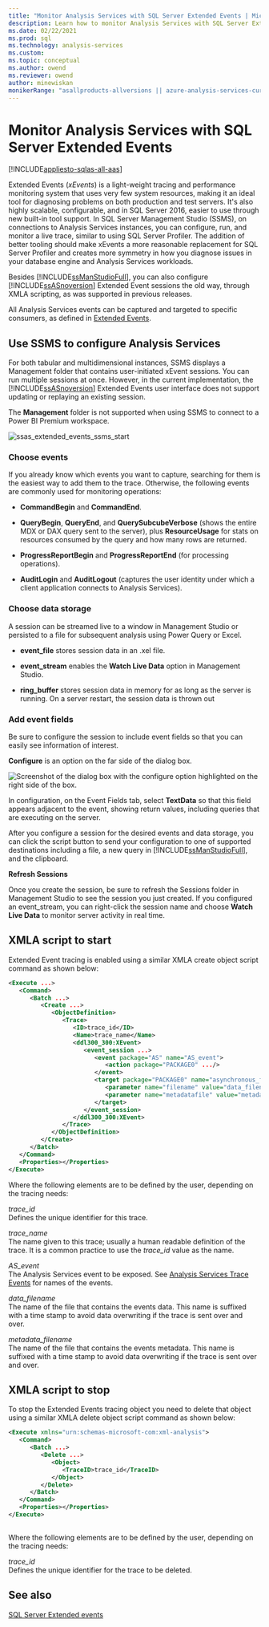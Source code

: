 ```yaml
---
title: "Monitor Analysis Services with SQL Server Extended Events | Microsoft Docs"
description: Learn how to monitor Analysis Services with SQL Server Extended Events, a tracing and performance monitoring system that uses very few system resources.
ms.date: 02/22/2021
ms.prod: sql
ms.technology: analysis-services
ms.custom:
ms.topic: conceptual
ms.author: owend
ms.reviewer: owend
author: minewiskan
monikerRange: "asallproducts-allversions || azure-analysis-services-current || >= sql-analysis-services-2016"
---
```


# Monitor Analysis Services with SQL Server Extended Events

[!INCLUDE[appliesto-sqlas-all-aas](../includes/appliesto-sqlas-all-aas.md)]

  Extended Events (*xEvents*) is a light-weight tracing and performance monitoring system that uses very few system resources, making it an ideal tool for diagnosing problems on both production and test servers. It's also highly scalable, configurable, and in SQL Server 2016, easier to use through new built-in tool support. In SQL Server Management Studio (SSMS), on connections to Analysis Services instances, you can configure, run, and monitor a live trace, similar to using SQL Server Profiler. The addition of better tooling should make xEvents a more reasonable replacement for SQL Server Profiler and creates more symmetry in how you diagnose issues in your database engine and Analysis Services workloads.  
  
 Besides [!INCLUDE[ssManStudioFull](../includes/ssmanstudiofull-md.md)], you can also configure  [!INCLUDE[ssASnoversion](../includes/ssasnoversion-md.md)] Extended Event sessions the old way,  through XMLA scripting, as was supported in previous releases.  
  
 All Analysis Services events can be captured and targeted to specific consumers, as defined in [Extended Events](/sql/relational-databases/extended-events/extended-events).  
  
## Use SSMS to configure Analysis Services

 For both tabular and multidimensional instances, SSMS displays a  Management folder that contains user-initiated xEvent sessions. You can run multiple sessions at once. However, in the current implementation, the [!INCLUDE[ssASnoversion](../includes/ssasnoversion-md.md)] Extended Events user interface does not support updating or replaying an existing session.

The **Management** folder is not supported when using SSMS to connect to a Power BI Premium workspace.

 ![ssas_extended_events_ssms_start](../../analysis-services/instances/media/ssas-extended-events-ssms-start.png "ssas_extended_events_ssms_start")

### Choose events
  
 If you already know which events you want to capture, searching for them is the easiest way to add them to the trace. Otherwise, the following events are commonly used for monitoring operations:  
  
- **CommandBegin** and **CommandEnd**.  
  
- **QueryBegin**, **QueryEnd**, and **QuerySubcubeVerbose** (shows the entire MDX or DAX query sent to the server), plus **ResourceUsage** for stats on resources consumed by the query and how many rows are returned.  
  
- **ProgressReportBegin** and **ProgressReportEnd** (for processing operations).  
  
- **AuditLogin** and **AuditLogout** (captures the user identity under which a client application connects to Analysis Services).  
  
### Choose data storage
  
 A session can be streamed live to a window in Management Studio or persisted to a file for subsequent analysis using Power Query or Excel.  
  
- **event_file** stores session data in an .xel file.  
  
- **event_stream** enables the **Watch Live Data** option in Management Studio.  
  
- **ring_buffer** stores session data in memory for as long as the server is running. On a server restart, the session data is thrown out  
  
### Add event fields
  
 Be sure to configure the session to include event fields so that you can easily see information of interest.  
  
 **Configure** is an option on the far side of the dialog box.  
  
 ![Screenshot of the dialog box with the configure option highlighted on the right side of the box.](../../analysis-services/instances/media/ssas-xevents-configure.png "ssas-xevents-configure")  
  
 In configuration, on the Event Fields tab, select **TextData** so that this field appears adjacent to the event, showing return values, including queries that are executing on the server.  
  
 After you configure a session for the desired events and data storage, you can click the script button to send your configuration to one of supported destinations including a file, a new query in [!INCLUDE[ssManStudioFull](../includes/ssmanstudiofull-md.md)], and the clipboard.  
  
 **Refresh Sessions**
  
 Once you create the session, be sure to refresh the Sessions folder in Management Studio to see the session you just created. If you configured an event_stream, you can right-click the session name and choose **Watch Live Data** to monitor server activity in real time.  
  
## XMLA script to start

 Extended Event tracing is enabled using a similar XMLA create object script command as shown below:  
  
```xml
<Execute ...>  
   <Command>  
      <Batch ...>  
         <Create ...>  
            <ObjectDefinition>  
               <Trace>  
                  <ID>trace_id</ID>  
                  <Name>trace_name</Name>  
                  <ddl300_300:XEvent>  
                     <event_session ...>  
                        <event package="AS" name="AS_event">  
                           <action package="PACKAGE0" .../>  
                        </event>  
                        <target package="PACKAGE0" name="asynchronous_file_target">  
                           <parameter name="filename" value="data_filename.xel"/>  
                           <parameter name="metadatafile" value="metadata_filename.xem"/>  
                        </target>  
                     </event_session>  
                  </ddl300_300:XEvent>  
               </Trace>  
            </ObjectDefinition>  
         </Create>  
      </Batch>  
   </Command>  
   <Properties></Properties>  
</Execute>  

```  

 Where the following elements are to be defined by the user, depending on the tracing needs:  
  
 *trace_id*  
 Defines the unique identifier for this trace.  
  
 *trace_name*  
 The name given to this trace; usually a human readable definition of the trace. It is a common practice to use the *trace_id* value as the name.  
  
 *AS_event*  
 The Analysis Services event to be exposed. See [Analysis Services Trace Events](../trace-events/analysis-services-trace-events.md) for names of the events.  
  
 *data_filename*  
 The name of the file that contains the events data. This name is suffixed with a time stamp to avoid data overwriting if the trace is sent over and over.  
  
 *metadata_filename*  
 The name of the file that contains the events metadata. This name is suffixed with a time stamp to avoid data overwriting if the trace is sent over and over.  
  
## XMLA script to stop

 To stop the Extended Events tracing object you need to delete that object using a similar XMLA delete object script command as shown below:  
  
```xml
<Execute xmlns="urn:schemas-microsoft-com:xml-analysis">  
   <Command>  
      <Batch ...>  
         <Delete ...>  
            <Object>  
               <TraceID>trace_id</TraceID>  
            </Object>  
         </Delete>  
      </Batch>  
   </Command>  
   <Properties></Properties>  
</Execute>  
  
```  
  
 Where the following elements are to be defined by the user, depending on the tracing needs:  
  
 *trace_id*  
 Defines the unique identifier for the trace to be deleted.  
  
## See also

 [SQL Server Extended events](/sql/relational-databases/extended-events/extended-events)
